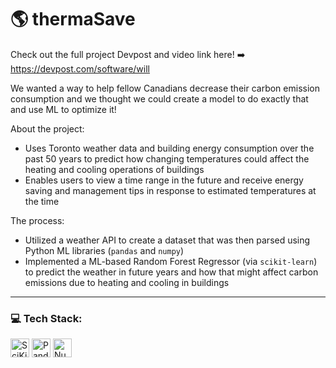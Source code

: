 # 🌎 thermaSave 

Check out the full project Devpost and video link here! ➡️ https://devpost.com/software/will

We wanted a way to help fellow Canadians decrease their carbon emission consumption and we thought we could create a model to do exactly that and use ML to optimize it!

About the project:
- Uses Toronto weather data and building energy consumption over the past 50 years to predict how changing temperatures could affect the heating and cooling operations of buildings
- Enables users to view a time range in the future and receive energy saving and management tips in response to estimated temperatures at the time

The process:
- Utilized a weather API to create a dataset that was then parsed using Python ML libraries (`pandas` and `numpy`)
- Implemented a ML-based Random Forest Regressor (via `scikit-learn`) to predict the weather in future years and how that might affect carbon emissions due to heating and cooling in buildings

----

### 💻 Tech Stack: 
<img src="https://img.shields.io/badge/-scikitLearn-3499cd?style=flat&logo=scikitlearn&logoColor=F7931E" height="30" alt = "SciKitLearn" /> <img src="https://img.shields.io/badge/-pandas-150458?style=flat&logo=pandas&logoColor=white" height="30" alt = "Pandas" />
<img src="https://img.shields.io/badge/-NumPy-013243?style=flat&logo=numpy&logoColor=4dabcf" height="30" alt = "NumPy" />
